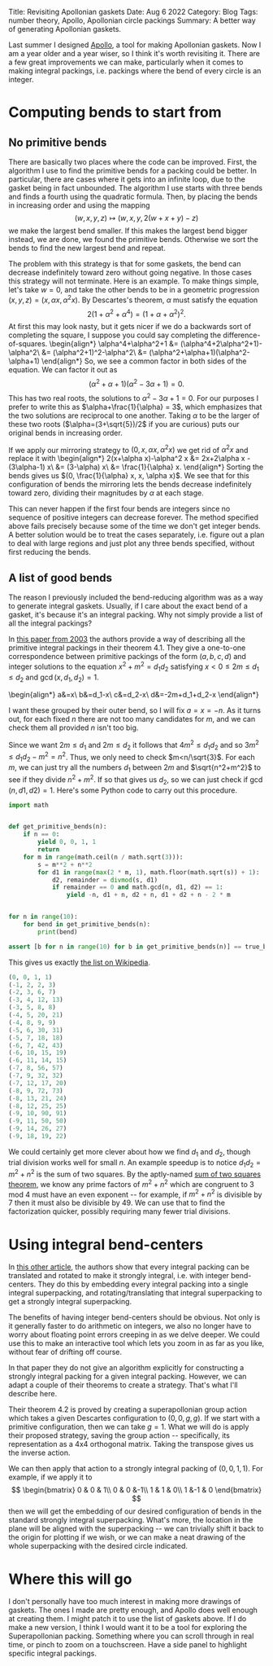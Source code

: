 Title: Revisiting Apollonian gaskets
Date: Aug 6 2022
Category: Blog
Tags: number theory, Apollo, Apollonian circle packings 
Summary: A better way of generating Apollonian gaskets.

Last summer I designed [Apollo](/Apollo), a tool for making Apollonian gaskets. Now I am a year older and a year wiser, so I think it's worth revisiting it. There are a few great improvements we can make, particularly when it comes to making integral packings, i.e. packings where the bend of every circle is an integer.


# Computing bends to start from

## No primitive bends

There are basically two places where the code can be improved. First, the algorithm I use to find the primitive bends for a packing could be better. In particular, there are cases where it gets into an infinite loop, due to the gasket being in fact unbounded. The algorithm I use starts with three bends and finds a fourth using the quadratic formula. Then, by placing the bends in increasing order and using the mapping
$$
(w, x, y, z) \mapsto (w, x, y, 2(w+x+y)-z)
$$
we make the largest bend smaller. If this makes the largest bend bigger instead, we are done, we found the primitive bends. Otherwise we sort the bends to find the new largest bend and repeat.

The problem with this strategy is that for some gaskets, the bend can decrease indefinitely toward zero without going negative. In those cases this strategy will not terminate. Here is an example. To make things simple, let's take $w=0$, and take the other bends to be in a geometric progression $(x, y, z) = (x, \alpha x, \alpha^2 x)$. By Descartes's theorem, $\alpha$ must satisfy the equation 
$$
2(1+\alpha^2+\alpha^4) = (1+\alpha+\alpha^2)^2.
$$
At first this may look nasty, but it gets nicer if we do a backwards sort of completing the square, I suppose you could say completing the difference-of-squares.
\begin{align*}
\alpha^4+\alpha^2+1
&= (\alpha^4+2\alpha^2+1)-\alpha^2\\
&= (\alpha^2+1)^2-\alpha^2\\
&= (\alpha^2+\alpha+1)(\alpha^2-\alpha+1)
\end{align*}
So, we see a common factor in both sides of the equation. We can factor it out as 
$$
(\alpha^2+\alpha+1)(\alpha^2-3\alpha+1)=0.
$$
This has two real roots, the solutions to $\alpha^2-3\alpha+1=0$. For our purposes I prefer to write this as $\alpha+\frac{1}{\alpha} = 3$, which emphasizes that the two solutions are reciprocal to one another. Taking $\alpha$ to be the larger of these two roots ($\alpha=(3+\sqrt{5})/2$ if you are curious) puts our original bends in increasing order.

If we apply our mirroring strategy to $(0, x, \alpha x, \alpha^2 x)$ we get rid of $\alpha^2 x$ and replace it with 
\begin{align*}
2(x+\alpha x)-\alpha^2 x 
&= 2x+2\alpha x -(3\alpha-1) x\\
&= (3-\alpha) x\\
&= \frac{1}{\alpha} x.
\end{align*}
Sorting the bends gives us $(0, \frac{1}{\alpha} x, x, \alpha x)$. We see that for this configuration of bends the mirroring lets the bends decrease indefinitely toward zero, dividing their magnitudes by $\alpha$ at each stage.

This can never happen if the first four bends are integers since no sequence of positive integers can decrease forever. The method specified above fails precisely because some of the time we don't get integer bends. A better solution would be to treat the cases separately, i.e. figure out a plan to deal with large regions and just plot any three bends specified, without first reducing the bends.

## A list of good bends

The reason I previously included the bend-reducing algorithm was as a way to generate integral gaskets. Usually, if I care about the exact bend of a gasket, it's because it's an integral packing. Why not simply provide a list of all the integral packings?

In [this paper from 2003](https://arxiv.org/abs/math/0009113) the authors provide a way of describing all the primitive integral packings in their theorem 4.1. They give a one-to-one correspondence between primitive packings of the form $(a, b, c, d)$ and integer solutions to the equation $x^2+m^2=d_1d_2$ satisfying $x<0\leq 2m\leq d_1 \leq d_2$ and $\gcd(x, d_1, d_2)=1$.

\begin{align*}
a&=x\\
b&=d_1-x\\
c&=d_2-x\\
d&=-2m+d_1+d_2-x
\end{align*}

 I want these grouped by their outer bend, so I will fix $a=x=-n$. As it turns out, for each fixed $n$ there are not too many candidates for $m$, and we can check them all provided $n$ isn't too big.

Since we want $2m\leq d_1$ and $2m\leq d_2$ it follows that $4m^2\leq d_1d_2$ and so $3m^2\leq d_1d_2-m^2=n^2$. Thus, we only need to check $m<n/\sqrt{3}$. For each $m$, we can just try all the numbers $d_1$ between $2m$ and $\sqrt{n^2+m^2}$ to see if they divide $n^2+m^2$. If so that gives us $d_2$, so we can just check if $\gcd(n, d1, d2)=1$. Here's some Python code to carry out this procedure.


```python
import math


def get_primitive_bends(n):
    if n == 0:
        yield 0, 0, 1, 1
        return
    for m in range(math.ceil(n / math.sqrt(3))):
        s = m**2 + n**2
        for d1 in range(max(2 * m, 1), math.floor(math.sqrt(s)) + 1):
            d2, remainder = divmod(s, d1)
            if remainder == 0 and math.gcd(n, d1, d2) == 1:
                yield -n, d1 + n, d2 + n, d1 + d2 + n - 2 * m


for n in range(10):
    for bend in get_primitive_bends(n):
        print(bend)

assert [b for n in range(10) for b in get_primitive_bends(n)] == true_bends
```

This gives us exactly [the list on Wikipedia](https://en.wikipedia.org/wiki/Apollonian_gasket#Integral_Apollonian_circle_packings).

```python
(0, 0, 1, 1)
(-1, 2, 2, 3)
(-2, 3, 6, 7)
(-3, 4, 12, 13)
(-3, 5, 8, 8)
(-4, 5, 20, 21)
(-4, 8, 9, 9)
(-5, 6, 30, 31)
(-5, 7, 18, 18)
(-6, 7, 42, 43)
(-6, 10, 15, 19)
(-6, 11, 14, 15)
(-7, 8, 56, 57)
(-7, 9, 32, 32)
(-7, 12, 17, 20)
(-8, 9, 72, 73)
(-8, 13, 21, 24)
(-8, 12, 25, 25)
(-9, 10, 90, 91)
(-9, 11, 50, 50)
(-9, 14, 26, 27)
(-9, 18, 19, 22)
```

We could certainly get more clever about how we find $d_1$ and $d_2$, though trial division works well for small $n$. An example speedup is to notice $d_1d_2=m^2+n^2$ is the sum of two squares. By the aptly-named [sum of two squares theorem](https://en.wikipedia.org/wiki/Sum_of_two_squares_theorem), we know any prime factors of $m^2+n^2$ which are congruent to $3$ mod $4$ must have an even exponent -- for example, if $m^2+n^2$ is divisible by $7$ then it must also be divisible by $49$. We can use that to find the factorization quicker, possibly requiring many fewer trial divisions.

# Using integral bend-centers

In [this other article](https://arxiv.org/abs/math/0010302v5), the authors show that every integral packing can be translated and rotated to make it strongly integral, i.e. with integer bend-centers. They do this by embedding every integral packing into a single integral superpacking, and rotating/translating that integral superpacking to get a strongly integral superpacking.

The benefits of having integer bend-centers should be obvious. Not only is it generally faster to do arithmetic on integers, we also no longer have to worry about floating point errors creeping in as we delve deeper. We could use this to make an interactive tool which lets you zoom in as far as you like, without fear of drifting off course.

In that paper they do not give an algorithm explicitly for constructing a strongly integral packing for a given integral packing. However, we can adapt a couple of their theorems to create a strategy. That's what I'll describe here.

Their theorem 4.2 is proved by creating a superapollonian group action which takes a given Descartes configuration to $(0, 0, g, g)$. If we start with a primitive configuration, then we can take $g=1$. What we will do is apply their proposed strategy, saving the group action -- specifically, its representation as a 4x4 orthogonal matrix. Taking the transpose gives us the inverse action.

We can then apply that action to a strongly integral packing of $(0, 0, 1, 1)$. For example, if we apply it to 
$$
\begin{bmatrix}
0 & 0 & 1\\
0 & 0 &-1\\
1 & 1 & 0\\
1 &-1 & 0
\end{bmatrix}
$$
then we will get the embedding of our desired configuration of bends in the standard strongly integral superpacking. What's more, the location in the plane will be aligned with the superpacking -- we can trivially shift it back to the origin for plotting if we wish, or we can make a neat drawing of the whole superpacking with the desired circle indicated.

# Where this will go

I don't personally have too much interest in making more drawings of gaskets. The ones I made are pretty enough, and Apollo does well enough at creating them. I might patch it to use the list of gaskets above. If I do make a new version, I think I would want it to be a tool for exploring the Superapollonian packing. Something where you can scroll through in real time, or pinch to zoom on a touchscreen. Have a side panel to highlight specific integral packings.